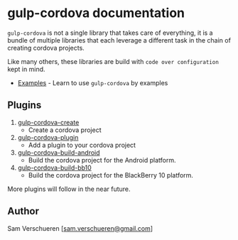 # gulp-cordova documentation

`gulp-cordova` is not a single library that takes care of everything, it is a bundle of multiple libraries
that each leverage a different task in the chain of creating cordova projects.

Like many others, these libraries are build with ```code over configuration``` kept in mind.

* [Examples](examples.md) - Learn to use `gulp-cordova` by examples

## Plugins

1. [gulp-cordova-create](https://github.com/SamVerschueren/gulp-cordova-create)
    - Create a cordova project
2. [gulp-cordova-plugin](https://github.com/SamVerschueren/gulp-cordova-plugin)
    - Add a plugin to your cordova project
3. [gulp-cordova-build-android](https://github.com/SamVerschueren/gulp-cordova-build-android)
    - Build the cordova project for the Android platform.
5. [gulp-cordova-build-bb10](https://github.com/SamVerschueren/gulp-cordova-build-bb10)
    - Build the cordova project for the BlackBerry 10 platform.

More plugins will follow in the near future.

## Author

Sam Verschueren [<sam.verschueren@gmail.com>]
